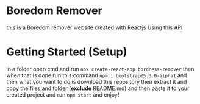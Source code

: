 # Boredom Remover

this is a Boredom remover website created with Reactjs Using this [API]("https://www.boredapi.com")

# Getting Started (Setup)

in a folder open cmd and run ```npx create-react-app bordness-remover``` then when that is done run this command ```npm i bootstrap@5.3.0-alpha1``` and then what you want to do is download this repository then extract it and copy the files and folder (**exclude** README.md) and then paste it to your created project and run ```npm start``` and enjoy!
